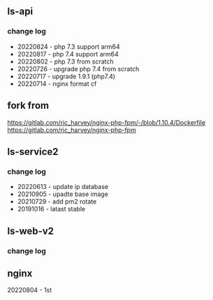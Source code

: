 ## ls-api

### change log

- 20220824 - php 7.3 support arm64
- 20220817 - php 7.4 support arm64
- 20220802 - php 7.3 from scratch
- 20220726 - upgrade php 7.4 from scratch
- 20220717 - upgrade 1.9.1 (php7.4)
- 20220714 - nginx format cf

## fork from

https://gitlab.com/ric_harvey/nginx-php-fpm/-/blob/1.10.4/Dockerfile
https://gitlab.com/ric_harvey/nginx-php-fpm

## ls-service2

### change log

- 20220613 - update ip database
- 20210905 - upadte base image
- 20210729 - add pm2 rotate
- 20191016 - latast stable

## ls-web-v2

### change log

## nginx
20220804 - 1st